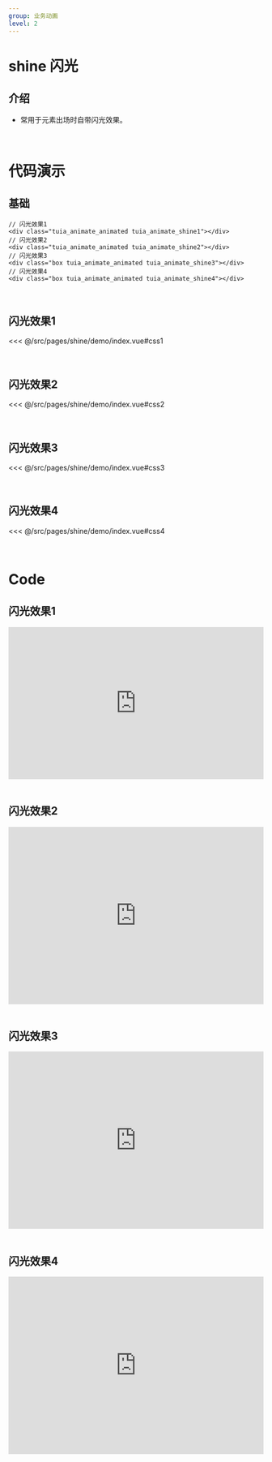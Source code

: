 ```yaml
---
group: 业务动画
level: 2
---
```


# shine 闪光

## 介绍
* 常用于元素出场时自带闪光效果。

<br />

# 代码演示

## 基础
```
// 闪光效果1
<div class="tuia_animate_animated tuia_animate_shine1"></div>
// 闪光效果2
<div class="tuia_animate_animated tuia_animate_shine2"></div>
// 闪光效果3
<div class="box tuia_animate_animated tuia_animate_shine3"></div>
// 闪光效果4
<div class="box tuia_animate_animated tuia_animate_shine4"></div>

```
<br />

## 闪光效果1

<<< @/src/pages/shine/demo/index.vue#css1

<br />

## 闪光效果2

<<< @/src/pages/shine/demo/index.vue#css2

<br />

## 闪光效果3

<<< @/src/pages/shine/demo/index.vue#css3

<br />

## 闪光效果4

<<< @/src/pages/shine/demo/index.vue#css4

<br />

# Code

## 闪光效果1

<iframe allowfullscreen="true" allowpaymentrequest="true" allowtransparency="true" frameborder="0" height="300" width="100%" scrolling="no" style="width: 100%; overflow:hidden; display:block;" loading="lazy" src="https://codepen.io/xieshiyi/embed/gOGgVmN?height=265&theme-id=dark&default-tab=css%2Cresult&user=eltonmesquita&slug-hash=oNjGGbw&pen-title=Prefers-reduce-motion%20media%20query&name=cp_embed_1"></iframe>

<br />

## 闪光效果2

<iframe allowfullscreen="true" allowpaymentrequest="true" allowtransparency="true" frameborder="0" height="350" width="100%" scrolling="no" style="width: 100%; overflow:hidden; display:block;" loading="lazy" src="https://codepen.io/xieshiyi/embed/yLzgmog?height=265&theme-id=dark&default-tab=css%2Cresult&user=eltonmesquita&slug-hash=oNjGGbw&pen-title=Prefers-reduce-motion%20media%20query&name=cp_embed_1"></iframe>

<br />

## 闪光效果3

<iframe allowfullscreen="true" allowpaymentrequest="true" allowtransparency="true" frameborder="0" height="350" width="100%" scrolling="no" style="width: 100%; overflow:hidden; display:block;" loading="lazy" src="https://codepen.io/xieshiyi/embed/yLzMBqR?height=265&theme-id=dark&default-tab=css%2Cresult&user=eltonmesquita&slug-hash=oNjGGbw&pen-title=Prefers-reduce-motion%20media%20query&name=cp_embed_1"></iframe>

<br />

## 闪光效果4

<iframe allowfullscreen="true" allowpaymentrequest="true" allowtransparency="true" frameborder="0" height="350" width="100%" scrolling="no" style="width: 100%; overflow:hidden; display:block;" loading="lazy" src="https://codepen.io/xieshiyi/embed/LYzWPoN?height=265&theme-id=dark&default-tab=css%2Cresult&user=eltonmesquita&slug-hash=oNjGGbw&pen-title=Prefers-reduce-motion%20media%20query&name=cp_embed_1"></iframe>

<br />
